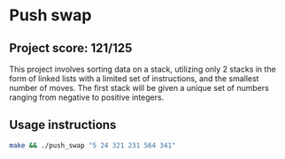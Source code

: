 # Push swap

## Project score: 121/125

This project involves sorting data on a stack, utilizing only 2 stacks in the form of linked lists with a limited set of instructions, and the smallest number of moves. The first stack will be given a unique set of numbers ranging from negative to positive integers.

## Usage instructions

```sh
make && ./push_swap "5 24 321 231 564 341"
```
